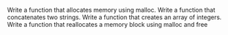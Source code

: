 Write a function that allocates memory using malloc.
Write a function that concatenates two strings.
Write a function that creates an array of integers.
Write a function that reallocates a memory block using malloc and free
